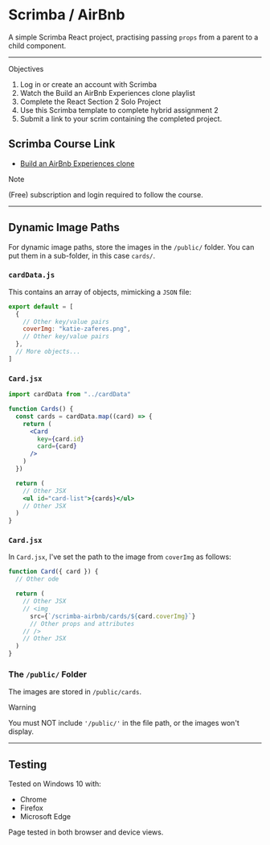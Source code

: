 # Scrimba / AirBnb

A simple Scrimba React project, practising passing `props` from a parent to a child component.

---
Objectives
1.	Log in or create an account with Scrimba
2.	Watch the Build an AirBnb Experiences clone playlist
3.	Complete the React Section 2 Solo Project
4.	Use this Scrimba template to complete hybrid assignment 2
5.	Submit a link to your scrim containing the completed project.


## Scrimba Course Link

- [Build an AirBnb Experiences clone](https://scrimba.com/playlist/pqQgrcN)

> [!NOTE]
> (Free) subscription and login required to follow the course.

---



## Dynamic Image Paths

For dynamic image paths, store the images in the `/public/` folder. You can put them in a sub-folder, in this case `cards/`.

### `cardData.js`

This contains an array of objects, mimicking a `JSON` file:

```JavaScript
export default = [
  {
    // Other key/value pairs
    coverImg: "katie-zaferes.png",
    // Other key/value pairs
  },
  // More objects...
]
```

### `Card.jsx`

```jsx
import cardData from "../cardData"

function Cards() {
  const cards = cardData.map((card) => {
    return (
      <Card
        key={card.id}
        card={card}
      />
    )
  })

  return (
    // Other JSX
    <ul id="card-list">{cards}</ul>
    // Other JSX
  )
}
```

### `Card.jsx`

In `Card.jsx`, I've set the path to the image from `coverImg` as follows:

```jsx
function Card({ card }) {
  // Other ode

  return (
    // Other JSX
    // <img
      src={`/scrimba-airbnb/cards/${card.coverImg}`}
      // Other props and attributes
    // />
    // Other JSX
  )
}
```

### The `/public/` Folder

The images are stored in `/public/cards`.

> [!WARNING]
> You must NOT include `'/public/'` in the file path, or the images won't display.

---

## Testing

Tested on Windows 10 with:

- Chrome
- Firefox
- Microsoft Edge

Page tested in both browser and device views.
